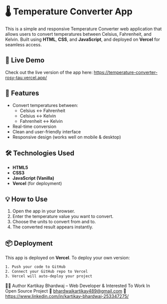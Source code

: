 # 🌡️ Temperature Converter App

This is a simple and responsive Temperature Converter web application that allows users to convert temperatures between Celsius, Fahrenheit, and Kelvin. Built using **HTML**, **CSS**, and **JavaScript**, and deployed on **Vercel** for seamless access.

## 🚀 Live Demo

Check out the live version of the app here: https://temperature-converter-rosy-tau.vercel.app/

## 🔧 Features

- Convert temperatures between:
  - Celsius ↔ Fahrenheit
  - Celsius ↔ Kelvin
  - Fahrenheit ↔ Kelvin
- Real-time conversion
- Clean and user-friendly interface
- Responsive design (works well on mobile & desktop)

## 🛠️ Technologies Used

- **HTML5**
- **CSS3**
- **JavaScript (Vanilla)**
- **Vercel** (for deployment)


## 💡 How to Use

1. Open the app in your browser.
2. Enter the temperature value you want to convert.
3. Choose the units to convert from and to.
4. The converted result appears instantly.

## 📦 Deployment

This app is deployed on **Vercel**. To deploy your own version:

```bash
1. Push your code to GitHub
2. Connect your GitHub repo to Vercel
3. Vercel will auto-deploy your project
```

🙋‍♂️ Author
Kartikay Bhardwaj – Web Developer & Interested To Work In Open Source Project
📧 bhardwajkartikay489@gmail.com
🔗 https://www.linkedin.com/in/kartikay-bhardwaj-253347275/


